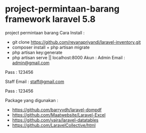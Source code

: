 # project-permintaan-barang framework laravel 5.8
project permintaan barang
Cara Install :
+ git clone https://github.com/revanapriyandi/laravel-inventory.git
+ composer install + php artisan migrate
+ php artisan key:generate
+ php artisan serve || localhost:8000
Akun :
Admin
Email : admin@gmail.com

Pass : 123456

Staff
Email : staff@gmail.com

Pass : 123456

Package yang digunakan :
+ https://github.com/barryvdh/laravel-dompdf
+ https://github.com/Maatwebsite/Laravel-Excel
+ https://github.com/yajra/laravel-datatables
+ https://github.com/LaravelCollective/html
